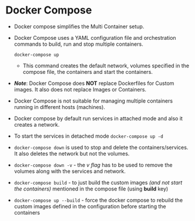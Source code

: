 # Docker Compose

- Docker compose simplifies the Multi Container setup.

- Docker Compose uses a YAML configuration file and orchestration commands to build, run and stop multiple containers.

  `docker-compose up`

  - This command creates the default network, volumes specified in the compose file, the containers and start the containers.

- **_Note_**: Docker Compose does **NOT** replace Dockerfiles for Custom images. It also does not replace Images or Containers.

- Docker Compose is not suitable for managing multiple containers running in different hosts (machines).

- Docker compose by default run services in attached mode and also it creates a network.

- To start the services in detached mode `docker-compose up -d`

- `docker-compose down` is used to stop and delete the containers/services. It also deletes the network but not the volumes.

- `docker-compose down -v` - the _v flag_ has to be used to remove the volumes along with the services and network.

- `docker-compose build` - to just build the custom images _(and not start the containers)_ mentioned in the compose file (using **build** key)

- `docker-compose up --build` - force the docker compose to rebuild the custom images defined in the configuration before starting the containers
